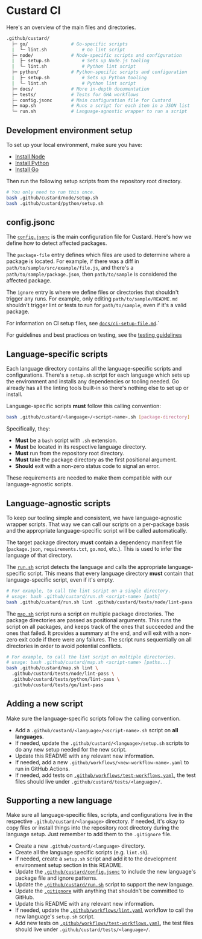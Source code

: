 # Custard CI

Here's an overview of the main files and directories.

```sh
.github/custard/
  ├─ go/                # Go-specific scripts
  |  └─ lint.sh             # Go lint script
  ├─ node/              # Node-specific scripts and configuration
  |  ├─ setup.sh            # Sets up Node.js tooling
  |  └─ lint.sh             # Python lint script
  ├─ python/            # Python-specific scripts and configuration
  |  ├─ setup.sh            # Sets up Python tooling
  |  └─ lint.sh             # Python lint script
  ├─ docs/              # More in-depth documentation
  ├─ tests/             # Tests for GHA workflows
  ├─ config.jsonc       # Main configuration file for Custard
  ├─ map.sh             # Runs a script for each item in a JSON list
  └─ run.sh             # Language-agnostic wrapper to run a script
```

## Development environment setup

To set up your local environment, make sure you have:
* [Install Node](https://cloud.google.com/nodejs/docs/setup)
* [Install Python](https://cloud.google.com/python/docs/setup)
* [Install Go](https://cloud.google.com/go/docs/setup)

Then run the following setup scripts from the repository root directory.

```sh
# You only need to run this once.
bash .github/custard/node/setup.sh
bash .github/custard/python/setup.sh
```

## config.jsonc

The [`config.jsonc`](config.jsonc) is the main configuration file for Custard.
Here's how we define how to detect affected packages.

The `package-file` entry defines which files are used to determine where a package is located.
For example, if there was a diff in `path/to/sample/src/example/file.js`, and there's a `path/to/sample/package.json`, then `path/to/sample` is considered the affected package.

The `ignore` entry is where we define files or directories that shouldn't trigger any runs.
For example, only editing `path/to/sample/README.md` shouldn't trigger lint or tests to run for `path/to/sample`, even if it's a valid package.

For information on CI setup files, see [`docs/ci-setup-file.md`](docs/ci-setup-file.md).`

For guidelines and best practices on testing, see the
[testing guidelines](https://github.com/GoogleCloudPlatform/cloud-samples-tools/blob/main/docs/testing-guidelines.md)

## Language-specific scripts

Each language directory contains all the language-specific scripts and configurations.
There's a `setup.sh` script for each language which sets up the environment and installs any dependencies or tooling needed.
Go already has all the linting tools built-in so there's nothing else to set up or install.

Language-specific scripts **must** follow this calling convention:

```sh
bash .github/custard/<language>/<script-name>.sh [package-directory]
```

Specifically, they:
* **Must** be a `bash` script with `.sh` extension.
* **Must** be located in its respective language directory.
* **Must** run from the repository root directory.
* **Must** take the package directory as the first positional argument.
* **Should** exit with a non-zero status code to signal an error.

These requirements are needed to make them compatible with our language-agnostic scripts.

## Language-agnostic scripts

To keep our tooling simple and consistent, we have language-agnostic wrapper scripts.
That way we can call our scripts on a per-package basis and the appropriate language-specific script will be called automatically.

The target package directory **must** contain a dependency manifest file (`package.json`, `requirements.txt`, `go.mod`, etc.).
This is used to infer the language of that directory.

The [`run.sh`](run.sh) script detects the language and calls the appropriate language-specific script.
This means that every language directory **must** contain that language-specific script, even if it's empty.

```sh
# For example, to call the lint script on a single directory.
# usage: bash .github/custard/run.sh <script-name> [path]
bash .github/custard/run.sh lint .github/custard/tests/node/lint-pass
```

The [`map.sh`](map.sh) script runs a script on multiple package directories.
The package directories are passed as positional arguments.
This runs the script on all packages, and keeps track of the ones that succeeded and the ones that failed.
It provides a summary at the end, and will exit with a non-zero exit code if there were any failures.
The script runs sequentially on all directories in order to avoid potential conflicts.

```sh
# For example, to call the lint script on multiple directories.
# usage: bash .github/custard/map.sh <script-name> [paths...]
bash .github/custard/map.sh lint \
  .github/custard/tests/node/lint-pass \
  .github/custard/tests/python/lint-pass \
  .github/custard/tests/go/lint-pass
```

## Adding a new script

Make sure the language-specific scripts follow the calling convention.

* Add a `.github/custard/<language>/<script-name>.sh` script on **all languages**.
* If needed, update the `.github/custard/<language>/setup.sh` scripts to do any new setup needed for the new script.
* Update this README with any relevant new information.
* If needed, add a new `.github/workflows/<new-workflow-name>.yaml` to run in GitHub Actions.
* If needed, add tests on [`.github/workflows/test-workflows.yaml`](../workflows/test-workflows.yaml), the test files should live under `.github/custard/tests/<language>/`.

## Supporting a new language

Make sure all language-specific files, scripts, and configurations live in the respective `.github/custard/<language>` directory.
If needed, it's okay to copy files or install things into the repository root directory during the language setup.
Just remember to add them to the `.gitignore` file.

* Create a new `.github/custard/<language>` directory.
* Create all the language specific scripts (e.g. `lint.sh`).
* If needed, create a `setup.sh` script and add it to the development environment setup section in this README.
* Update the [`.github/custard/config.jsonc`](config.jsonc) to include the new language's package file and ignore patterns.
* Update the [`.github/custard/run.sh`](run.sh) script to support the new language.
* Update the [`.gitignore`](/.gitignore) with anything that shouldn't be committed to GitHub.
* Update this README with any relevant new information.
* If needed, update the [`.github/workflows/lint.yaml`](/.github/workflows/lint.yaml) workflow to call the new language's `setup.sh` script.
* Add new tests on [`.github/workflows/test-workflows.yaml`](/.github/workflows/test-workflows.yaml), the test files should live under `.github/custard/tests/<language>/`.
